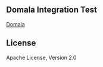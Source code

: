 Domala Integration Test
------------------

[Domala](https://github.com/bakenezumi/domala)

License
-------

Apache License, Version 2.0

